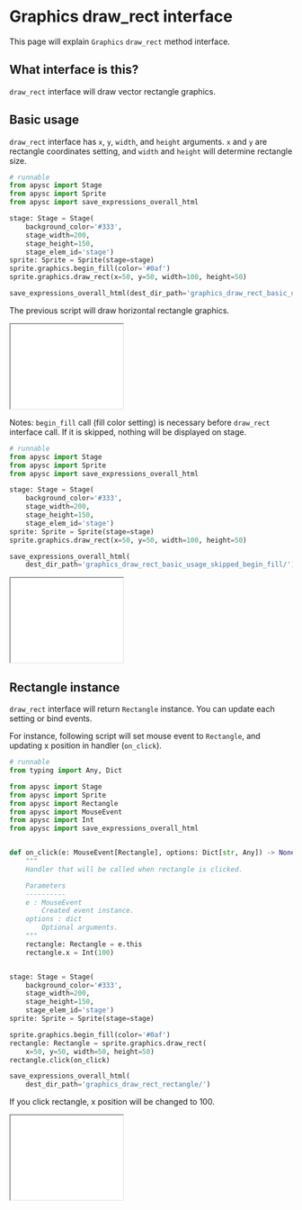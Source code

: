# Graphics draw_rect interface

This page will explain `Graphics` `draw_rect` method interface.

## What interface is this?

`draw_rect` interface will draw vector rectangle graphics.

## Basic usage

`draw_rect` interface has `x`, `y`, `width`, and `height` arguments. `x` and `y` are rectangle coordinates setting, and `width` and `height` will determine rectangle size.

```py
# runnable
from apysc import Stage
from apysc import Sprite
from apysc import save_expressions_overall_html

stage: Stage = Stage(
    background_color='#333',
    stage_width=200,
    stage_height=150,
    stage_elem_id='stage')
sprite: Sprite = Sprite(stage=stage)
sprite.graphics.begin_fill(color='#0af')
sprite.graphics.draw_rect(x=50, y=50, width=100, height=50)

save_expressions_overall_html(dest_dir_path='graphics_draw_rect_basic_usage/')
```

The previous script will draw horizontal rectangle graphics.

<iframe src="static/graphics_draw_rect_basic_usage/index.html" width="200" height="150"></iframe>

Notes: `begin_fill` call (fill color setting) is necessary before `draw_rect` interface call. If it is skipped, nothing will be displayed on stage.

```py
# runnable
from apysc import Stage
from apysc import Sprite
from apysc import save_expressions_overall_html

stage: Stage = Stage(
    background_color='#333',
    stage_width=200,
    stage_height=150,
    stage_elem_id='stage')
sprite: Sprite = Sprite(stage=stage)
sprite.graphics.draw_rect(x=50, y=50, width=100, height=50)

save_expressions_overall_html(
    dest_dir_path='graphics_draw_rect_basic_usage_skipped_begin_fill/')
```

<iframe src="static/graphics_draw_rect_basic_usage_skipped_begin_fill/index.html" width="200" height="150"></iframe>

## Rectangle instance

`draw_rect` interface will return `Rectangle` instance. You can update each setting or bind events.

For instance, following script will set mouse event to `Rectangle`, and updating x position in handler (`on_click`).

```py
# runnable
from typing import Any, Dict

from apysc import Stage
from apysc import Sprite
from apysc import Rectangle
from apysc import MouseEvent
from apysc import Int
from apysc import save_expressions_overall_html


def on_click(e: MouseEvent[Rectangle], options: Dict[str, Any]) -> None:
    """
    Handler that will be called when rectangle is clicked.

    Parameters
    ----------
    e : MouseEvent
        Created event instance.
    options : dict
        Optional arguments.
    """
    rectangle: Rectangle = e.this
    rectangle.x = Int(100)


stage: Stage = Stage(
    background_color='#333',
    stage_width=200,
    stage_height=150,
    stage_elem_id='stage')
sprite: Sprite = Sprite(stage=stage)

sprite.graphics.begin_fill(color='#0af')
rectangle: Rectangle = sprite.graphics.draw_rect(
    x=50, y=50, width=50, height=50)
rectangle.click(on_click)

save_expressions_overall_html(
    dest_dir_path='graphics_draw_rect_rectangle/')
```

If you click rectangle, x position will be changed to 100.

<iframe src="static/graphics_draw_rect_rectangle/index.html" width="200" height="150"></iframe>
